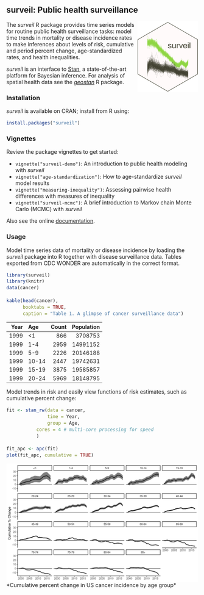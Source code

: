 <!-- README.md is generated from README.Rmd. Please edit that file -->

surveil: Public health surveillance
-----------------------------------

<img src="man/figures/logo.png" align="right" width="160" />

The *surveil* R package provides time series models for routine public
health surveillance tasks: model time trends in mortality or disease
incidence rates to make inferences about levels of risk, cumulative and
period percent change, age-standardized rates, and health inequalities.

*surveil* is an interface to [Stan](https://mc-stan.org), a
state-of-the-art platform for Bayesian inference. For analysis of
spatial health data see the
[*geostan*](https://connordonegan.github.io/geostan/) R package.

### Installation

*surveil* is available on CRAN; install from R using:

``` r
install.packages("surveil")
```

### Vignettes

Review the package vignettes to get started:

-   `vignette("surveil-demo")`: An introduction to public health
    modeling with *surveil*
-   `vignette("age-standardization")`: How to age-standardize *surveil*
    model results
-   `vignette("measuring-inequality")`: Assessing pairwise health
    differences with measures of inequality
-   `vignette("surveil-mcmc")`: A brief introduction to Markov chain
    Monte Carlo (MCMC) with *surveil*

Also see the online
[documentation](https://connordonegan.github.io/surveil/reference/index.html).

### Usage

Model time series data of mortality or disease incidence by loading the
*surveil* package into R together with disease surveillance data. Tables
exported from CDC WONDER are automatically in the correct format.

``` r
library(surveil)
library(knitr)
data(cancer)

kable(head(cancer), 
      booktabs = TRUE,
      caption = "Table 1. A glimpse of cancer surveillance data")
```

|  Year| Age   |  Count|  Population|
|-----:|:------|------:|-----------:|
|  1999| \<1   |    866|     3708753|
|  1999| 1-4   |   2959|    14991152|
|  1999| 5-9   |   2226|    20146188|
|  1999| 10-14 |   2447|    19742631|
|  1999| 15-19 |   3875|    19585857|
|  1999| 20-24 |   5969|    18148795|

Model trends in risk and easily view functions of risk estimates, such
as cumulative percent change:

``` r
fit <- stan_rw(data = cancer,
               time = Year, 
               group = Age,
           cores = 4 # multi-core processing for speed
           )

fit_apc <- apc(fit)
plot(fit_apc, cumulative = TRUE)
```

<img src="man/figures/cpc-plot.png" align="center" width="800" />
*Cumulative percent change in US cancer incidence by age group*
